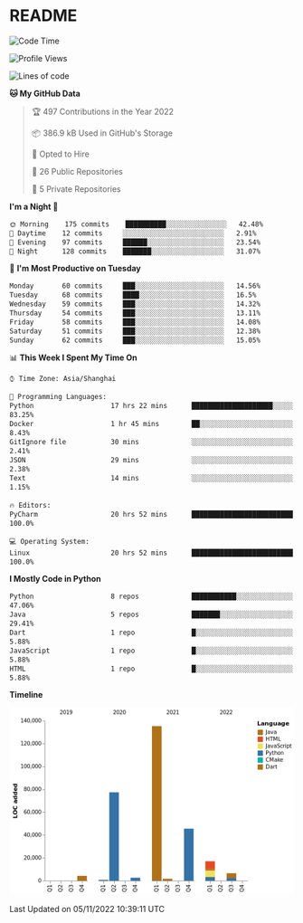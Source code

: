 # README

<!--START_SECTION:waka-->
![Code Time](http://img.shields.io/badge/Code%20Time-300%20hrs%2048%20mins-blue)

![Profile Views](http://img.shields.io/badge/Profile%20Views-0-blue)

![Lines of code](https://img.shields.io/badge/From%20Hello%20World%20I%27ve%20Written-291%20Thousand%20lines%20of%20code-blue)

**🐱 My GitHub Data** 

> 🏆 497 Contributions in the Year 2022
 > 
> 📦 386.9 kB Used in GitHub's Storage 
 > 
> 💼 Opted to Hire
 > 
> 📜 26 Public Repositories 
 > 
> 🔑 5 Private Repositories  
 > 
**I'm a Night 🦉** 

```text
🌞 Morning    175 commits    ██████████░░░░░░░░░░░░░░░   42.48% 
🌆 Daytime    12 commits     ░░░░░░░░░░░░░░░░░░░░░░░░░   2.91% 
🌃 Evening    97 commits     ██████░░░░░░░░░░░░░░░░░░░   23.54% 
🌙 Night      128 commits    ███████░░░░░░░░░░░░░░░░░░   31.07%

```
📅 **I'm Most Productive on Tuesday** 

```text
Monday       60 commits     ███░░░░░░░░░░░░░░░░░░░░░░   14.56% 
Tuesday      68 commits     ████░░░░░░░░░░░░░░░░░░░░░   16.5% 
Wednesday    59 commits     ███░░░░░░░░░░░░░░░░░░░░░░   14.32% 
Thursday     54 commits     ███░░░░░░░░░░░░░░░░░░░░░░   13.11% 
Friday       58 commits     ███░░░░░░░░░░░░░░░░░░░░░░   14.08% 
Saturday     51 commits     ███░░░░░░░░░░░░░░░░░░░░░░   12.38% 
Sunday       62 commits     ███░░░░░░░░░░░░░░░░░░░░░░   15.05%

```


📊 **This Week I Spent My Time On** 

```text
⌚︎ Time Zone: Asia/Shanghai

💬 Programming Languages: 
Python                   17 hrs 22 mins      ████████████████████░░░░░   83.25% 
Docker                   1 hr 45 mins        ██░░░░░░░░░░░░░░░░░░░░░░░   8.43% 
GitIgnore file           30 mins             ░░░░░░░░░░░░░░░░░░░░░░░░░   2.41% 
JSON                     29 mins             ░░░░░░░░░░░░░░░░░░░░░░░░░   2.38% 
Text                     14 mins             ░░░░░░░░░░░░░░░░░░░░░░░░░   1.15%

🔥 Editors: 
PyCharm                  20 hrs 52 mins      █████████████████████████   100.0%

💻 Operating System: 
Linux                    20 hrs 52 mins      █████████████████████████   100.0%

```

**I Mostly Code in Python** 

```text
Python                   8 repos             ███████████░░░░░░░░░░░░░░   47.06% 
Java                     5 repos             ███████░░░░░░░░░░░░░░░░░░   29.41% 
Dart                     1 repo              █░░░░░░░░░░░░░░░░░░░░░░░░   5.88% 
JavaScript               1 repo              █░░░░░░░░░░░░░░░░░░░░░░░░   5.88% 
HTML                     1 repo              █░░░░░░░░░░░░░░░░░░░░░░░░   5.88%

```


**Timeline**

![Chart not found](https://raw.githubusercontent.com/XeonHis/XeonHis/main/charts/bar_graph.png) 


 Last Updated on 05/11/2022 10:39:11 UTC
<!--END_SECTION:waka-->
